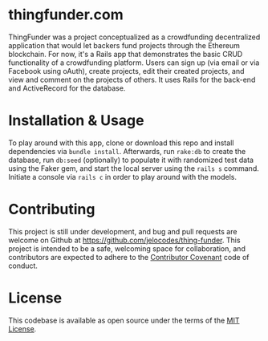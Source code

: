 # thingfunder.com

ThingFunder was a project conceptualized as a crowdfunding decentralized application that would let backers fund projects through the Ethereum blockchain. For now, it's a Rails app that demonstrates the basic CRUD functionality of a crowdfunding platform. Users can sign up (via email or via Facebook using oAuth), create projects, edit their created projects, and view and comment on the projects of others. It uses Rails for the back-end and ActiveRecord for the database.

# Installation & Usage

To play around with this app, clone or download this repo and install dependencies via ```bundle install```. Afterwards, run ```rake:db``` to create the database, run ```db:seed``` (optionally) to populate it with randomized test data using the Faker gem, and start the local server using the ```rails s``` command. Initiate a console via ```rails c``` in order to play around with the models.

# Contributing

This project is still under development, and bug and pull requests are welcome on Github at https://github.com/jelocodes/thing-funder. This project is intended to be a safe, welcoming space for collaboration, and contributors are expected to adhere to the [Contributor Covenant](http://contributor-covenant.org/) code of conduct.

# License

This codebase is available as open source under the terms of the [MIT License](http://opensource.org/licenses/MIT).
